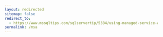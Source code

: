 ```yaml
---
layout: redirected
sitemap: false
redirect_to:
  - https://www.mssqltips.com/sqlservertip/5334/using-managed-service-accounts-with-sql-server
permalink: /msa
---
```

